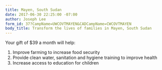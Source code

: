 ```yaml
---
title: Mayen, South Sudan
date: 2017-06-30 22:25:00 -07:00
author: Joseph Lee
form_id: 37?CampName=UWCOVTMAYEN&CADCampName=CWCOVTMAYEN
body_title: Transform the lives of families in Mayen, South Sudan
---
```


Your gift of $39 a month will help:

1. Improve farming to increase food security
2. Provide clean water, sanitation and hygiene training to improve health
3. Increase access to education for children
